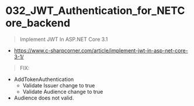 # 032_JWT_Authentication_for_NETCore_backend

> Implement JWT In ASP.NET Core 3.1
- https://www.c-sharpcorner.com/article/implement-jwt-in-asp-net-core-3-1/


> FIX:
- AddTokenAuthentication
	- Validate Issuer change to true
	- Validate Audience change to true
- Audience does not valid.

